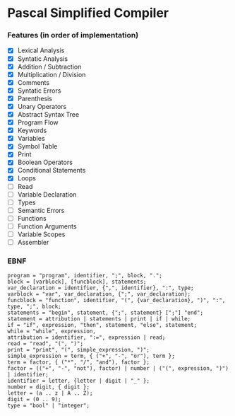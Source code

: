 # Pascal Simplified Compiler

### Features (in order of implementation)
- [x] Lexical Analysis
- [x] Syntatic Analysis
- [x] Addition / Subtraction
- [x] Multiplication / Division
- [x] Comments
- [x] Syntatic Errors
- [x] Parenthesis
- [x] Unary Operators
- [x] Abstract Syntax Tree
- [x] Program Flow
- [x] Keywords
- [x] Variables
- [x] Symbol Table
- [x] Print
- [x] Boolean Operators
- [x] Conditional Statements
- [x] Loops
- [ ] Read
- [ ] Variable Declaration
- [ ] Types
- [ ] Semantic Errors
- [ ] Functions
- [ ] Function Arguments
- [ ] Variable Scopes
- [ ] Assembler

### EBNF
```
program = "program", identifier, ";", block, ".";
block = [varblock], [funcblock], statements;
var_declaration = identifier, {",", identifier}, ":", type;
varblock = "var", var_declaration, {";", var_declaration};
funcblock = "function", identifier, "(", {var_declaration}, ")", ":", type, ";", block;
statements = "begin", statement, {";", statement} [";"] "end";
statement = attribution | statements | print | if | while;
if = "if", expression, "then", statement, "else", statement;
while = "while", expression, 
attribution = identifier, ":=", expression | read;
read = "read", "(", ")";
print = "print", "(", simple_expression, ")";
simple_expression = term, { ("+", "-", "or"), term };
term = factor, { ("*", "/", "and"), factor };
factor = (("+", "-", "not"), factor) | number | ("(", expression, ")") | identifier;
identifier = letter, {letter | digit | "_" };
number = digit, { digit };
letter = (a .. z | A .. Z);
digit = (0 .. 9);
type = "bool" | "integer";
```
